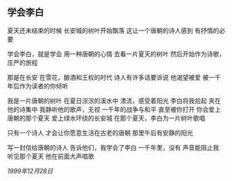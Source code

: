 ## 学会李白

夏天还未结束的时候
长安城的树叶开始飘落
这让一个唐朝的诗人感到
有抒情的必要

学会李白，就是学会
用一种唐朝的心情
去看一片夏天的树叶
然后开始作为诗歌，庄严的旅程

那是在长安
在雪花，酿酒和王权的时代
诗人有许多话要诉说
他渴望被爱
被一千年后作为读者的你倾听

我是一片唐朝的树叶 
在夏日淙淙的溪水中
漂流，感受着阳光
李白将我拾起
夹在他的诗集中
我静听他的歌声，无视
一千年的战争与和平
直至被你打开
你会爱上唐朝的那个夏天
爱上绿水环绕的长安城
在那个夏天，李白为一片树叶歌唱

只有一个诗人
才会让你愿意生活在古老的唐朝
那里午后有安静的阳光

写一封信给唐朝的诗人
告诉他们，我学会了李白
一千年里，没有 声音能阻止我
听见那个夏天
他在前面大声唱歌

*1999年12月28日*